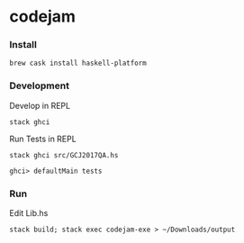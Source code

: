 # codejam

### Install
```
brew cask install haskell-platform
```

### Development
Develop in REPL
```
stack ghci
```

Run Tests in REPL
```
stack ghci src/GCJ2017QA.hs

ghci> defaultMain tests
```

### Run

Edit Lib.hs

```
stack build; stack exec codejam-exe > ~/Downloads/output
```

